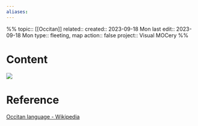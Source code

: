 ```yaml
---
aliases:
---
```

%%
topic:: [[Occitan]]
related:: 
created:: 2023-09-18 Mon 
last edit:: 2023-09-18 Mon 
type:: fleeting, map
action:: false
project:: Visual MOCery
%%
# Content
![](https://upload.wikimedia.org/wikipedia/commons/thumb/a/ab/Linguistic_map_Southwestern_Europe-en.gif/300px-Linguistic_map_Southwestern_Europe-en.gif)
# Reference
[Occitan language - Wikipedia](https://en.wikipedia.org/wiki/Occitan_language)



